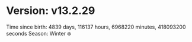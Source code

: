 # Version: v13.2.29
Time since birth: 4839 days, 116137 hours, 6968220 minutes, 418093200 seconds
Season: Winter ❄️
